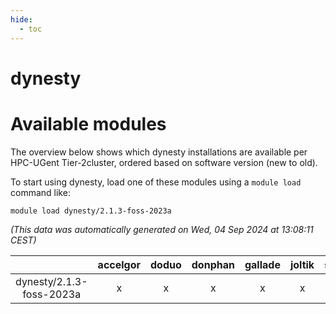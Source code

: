 ```yaml
---
hide:
  - toc
---
```


dynesty
=======

# Available modules


The overview below shows which dynesty installations are available per HPC-UGent Tier-2cluster, ordered based on software version (new to old).

To start using dynesty, load one of these modules using a `module load` command like:

```shell
module load dynesty/2.1.3-foss-2023a
```

*(This data was automatically generated on Wed, 04 Sep 2024 at 13:08:11 CEST)*  

| |accelgor|doduo|donphan|gallade|joltik|shinx|skitty|
| :---: | :---: | :---: | :---: | :---: | :---: | :---: | :---: |
|dynesty/2.1.3-foss-2023a|x|x|x|x|x|x|x|
